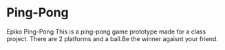 # Ping-Pong
Epiko Ping-Pong
This is a ping-pong game prototype made for a class project.
There are 2 platforms and a ball.Be the winner agaisnt your friend.
